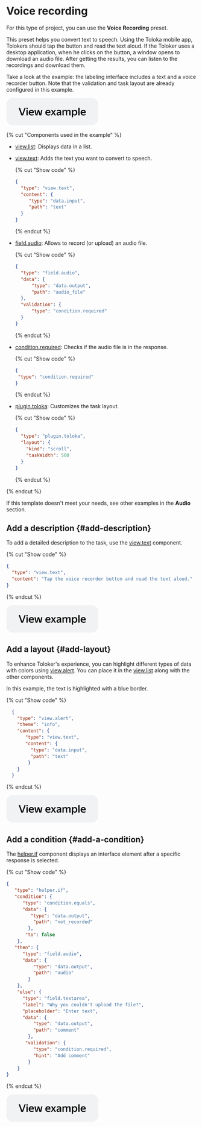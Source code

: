 # Voice recording

For this type of project, you can use the **Voice Recording** preset.

This preset helps you convert text to speech. Using the Toloka mobile app, Tolokers should tap the button and read the text aloud. If the Toloker uses a desktop application, when he clicks on the button, a window opens to download an audio file. After getting the results, you can listen to the recordings and download them.

Take a look at the example: the labeling interface includes a text and a voice recorder button. Note that the validation and task layout are already configured in this example.

[![](../_images/buttons/view-example.svg)](https://ya.cc/t/XgN35IUF3xqvGy)

{% cut "Components used in the example" %}

- [view.list](../reference/view.list.md): Displays data in a list.
- [view.text](../reference/view.text.md): Adds the text you want to convert to speech.

  {% cut "Show code" %}
  
  ```json
  {
    "type": "view.text",
    "content": {
       "type": "data.input",
       "path": "text"
    }
  }
  ```
   
  {% endcut %}
	
- [field.audio](../reference/field.audio.md): Allows to record (or upload) an audio file.

  {% cut "Show code" %}
  
  ```json
  {
    "type": "field.audio",
    "data": {
        "type": "data.output",
        "path": "audio_file"
    },
    "validation": {
        "type": "condition.required"
    }
  }
   ```
  {% endcut %}
  
- [condition.required](../reference/condition.required.md): Сhecks if the audio file is in the response.

  {% cut "Show code" %}
  
   ```json
  {
    "type": "condition.required"
  }
  ```
  
  {% endcut %}
  
- [plugin.toloka](../reference/plugin.toloka.md): Customizes the task layout.

  {% cut "Show code" %}

  ```json
  {
    "type": "plugin.toloka",
    "layout": {
      "kind": "scroll",
      "taskWidth": 500
    }
  }
  ```
  
  {% endcut %}
  
{% endcut %}  

If this template doesn't meet your needs, see other examples in the **Audio** section.

## Add a description {#add-description}

To add a detailed description to the task, use the [view.text](../reference/view.text.md) component.

{% cut "Show code" %}

```json
{
  "type": "view.text",
  "content": "Tap the voice recorder button and read the text aloud."
}
```

{% endcut %}

[![](../_images/buttons/view-example.svg)](https://ya.cc/t/a5j6lIKx3zL3nz)

## Add a layout {#add-layout}

To enhance Toloker's experience, you can highlight different types of data with colors using [view.alert](../reference/view.alert.md). You can place it in the [view.list](../reference/view.list.md) along with the other components.

In this example, the text is highlighted with a blue border.

{% cut "Show code" %}

```json
  {
    "type": "view.alert",
    "theme": "info",
    "content": {
       "type": "view.text",
       "content": {
         "type": "data.input",
         "path": "text"
        }  
    }
  }
```

{% endcut %}

[![](../_images/buttons/view-example.svg)](https://ya.cc/t/3bZ9nXUi3zLAZC)

## Add a condition {#add-a-condition}

The [helper.if](../reference/helper.if.md) component displays an interface element after a specific response is selected.

{% cut "Show code" %}

```json
{
   "type": "helper.if",
   "condition": {
      "type": "condition.equals",
      "data": {
         "type": "data.output",
          "path": "not_recorded"
        },
       "to": false
    },
   "then": {
      "type": "field.audio",
      "data": {
          "type": "data.output",
          "path": "audio"
        }
    },
    "else": {
      "type": "field.textarea",
      "label": "Why you couldn't upload the file?",
      "placeholder": "Enter text",
      "data": {
          "type": "data.output",
          "path": "comment"
        },
       "validation": {
          "type": "condition.required",
          "hint": "Add comment"
        }
    }
}
```

{% endcut %}

[![](../_images/buttons/view-example.svg)](https://ya.cc/t/_1jmJR5e3ziR2W)
